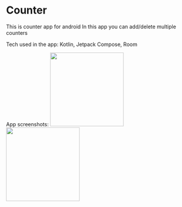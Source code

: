 # Counter
This is counter app for android 
In this app you can add/delete multiple counters

 
Tech used in the app:
Kotlin, Jetpack Compose, Room 

App screenshots:
<img src="https://github.com/Anuj-S62/Counter/assets/96018337/87ea4b81-7a1f-4e21-a4c5-5b5696637abd" width="200">
<img src="https://github.com/Anuj-S62/Counter/assets/96018337/ed995137-9131-4d4d-8a3a-40eda9e4cfb0" width="200">
